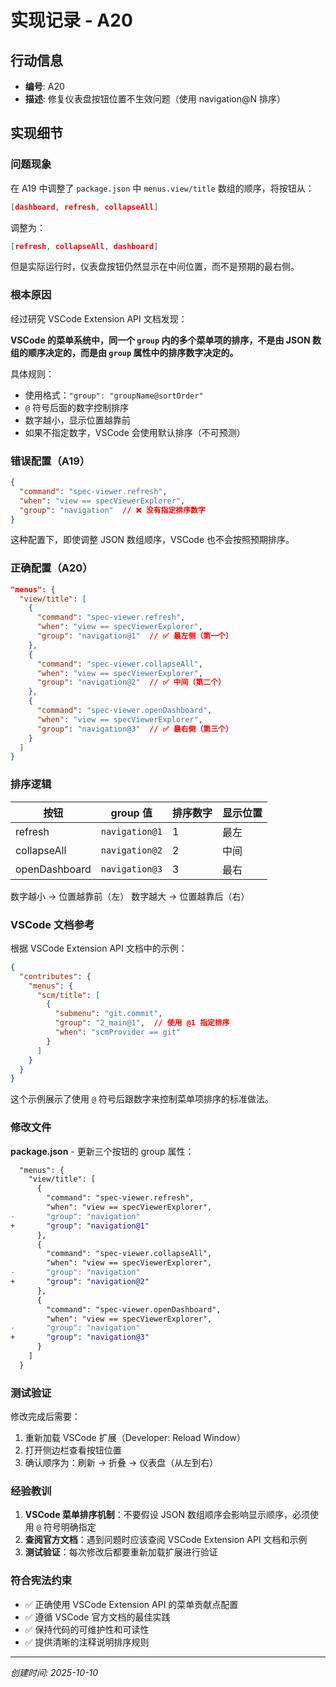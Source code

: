 # 实现记录 - A20

## 行动信息
- **编号**: A20
- **描述**: 修复仪表盘按钮位置不生效问题（使用 navigation@N 排序）

## 实现细节

### 问题现象

在 A19 中调整了 `package.json` 中 `menus.view/title` 数组的顺序，将按钮从：
```json
[dashboard, refresh, collapseAll]
```

调整为：
```json
[refresh, collapseAll, dashboard]
```

但是实际运行时，仪表盘按钮仍然显示在中间位置，而不是预期的最右侧。

### 根本原因

经过研究 VSCode Extension API 文档发现：

**VSCode 的菜单系统中，同一个 `group` 内的多个菜单项的排序，不是由 JSON 数组的顺序决定的，而是由 `group` 属性中的排序数字决定的。**

具体规则：
- 使用格式：`"group": "groupName@sortOrder"`
- `@` 符号后面的数字控制排序
- 数字越小，显示位置越靠前
- 如果不指定数字，VSCode 会使用默认排序（不可预测）

### 错误配置（A19）

```json
{
  "command": "spec-viewer.refresh",
  "when": "view == specViewerExplorer",
  "group": "navigation"  // ❌ 没有指定排序数字
}
```

这种配置下，即使调整 JSON 数组顺序，VSCode 也不会按照预期排序。

### 正确配置（A20）

```json
"menus": {
  "view/title": [
    {
      "command": "spec-viewer.refresh",
      "when": "view == specViewerExplorer",
      "group": "navigation@1"  // ✅ 最左侧（第一个）
    },
    {
      "command": "spec-viewer.collapseAll",
      "when": "view == specViewerExplorer",
      "group": "navigation@2"  // ✅ 中间（第二个）
    },
    {
      "command": "spec-viewer.openDashboard",
      "when": "view == specViewerExplorer",
      "group": "navigation@3"  // ✅ 最右侧（第三个）
    }
  ]
}
```

### 排序逻辑

| 按钮          | group 值       | 排序数字 | 显示位置 |
| ------------- | -------------- | -------- | -------- |
| refresh       | `navigation@1` | 1        | 最左     |
| collapseAll   | `navigation@2` | 2        | 中间     |
| openDashboard | `navigation@3` | 3        | 最右     |

数字越小 → 位置越靠前（左）
数字越大 → 位置越靠后（右）

### VSCode 文档参考

根据 VSCode Extension API 文档中的示例：

```json
{
  "contributes": {
    "menus": {
      "scm/title": [
        {
          "submenu": "git.commit",
          "group": "2_main@1",  // 使用 @1 指定排序
          "when": "scmProvider == git"
        }
      ]
    }
  }
}
```

这个示例展示了使用 `@` 符号后跟数字来控制菜单项排序的标准做法。

### 修改文件

**package.json** - 更新三个按钮的 group 属性：

```diff
  "menus": {
    "view/title": [
      {
        "command": "spec-viewer.refresh",
        "when": "view == specViewerExplorer",
-       "group": "navigation"
+       "group": "navigation@1"
      },
      {
        "command": "spec-viewer.collapseAll",
        "when": "view == specViewerExplorer",
-       "group": "navigation"
+       "group": "navigation@2"
      },
      {
        "command": "spec-viewer.openDashboard",
        "when": "view == specViewerExplorer",
-       "group": "navigation"
+       "group": "navigation@3"
      }
    ]
  }
```

### 测试验证

修改完成后需要：
1. 重新加载 VSCode 扩展（Developer: Reload Window）
2. 打开侧边栏查看按钮位置
3. 确认顺序为：刷新 → 折叠 → 仪表盘（从左到右）

### 经验教训

1. **VSCode 菜单排序机制**：不要假设 JSON 数组顺序会影响显示顺序，必须使用 `@` 符号明确指定
2. **查阅官方文档**：遇到问题时应该查阅 VSCode Extension API 文档和示例
3. **测试验证**：每次修改后都要重新加载扩展进行验证

### 符合宪法约束

- ✅ 正确使用 VSCode Extension API 的菜单贡献点配置
- ✅ 遵循 VSCode 官方文档的最佳实践
- ✅ 保持代码的可维护性和可读性
- ✅ 提供清晰的注释说明排序规则

---
*创建时间: 2025-10-10*
